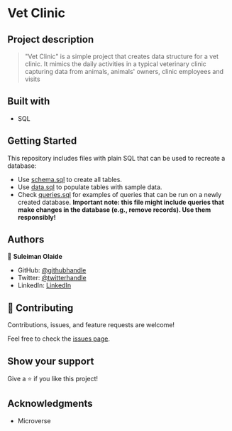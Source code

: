# Vet Clinic

## Project description
> "Vet Clinic" is a simple project that creates data structure for a vet clinic. It mimics the daily activities in a typical veterinary clinic capturing data from animals, animals' owners, clinic employees and visits

## Built with
- SQL

## Getting Started

This repository includes files with plain SQL that can be used to recreate a database:

- Use [schema.sql](./schema.sql) to create all tables.
- Use [data.sql](./data.sql) to populate tables with sample data.
- Check [queries.sql](./queries.sql) for examples of queries that can be run on a newly created database. **Important note: this file might include queries that make changes in the database (e.g., remove records). Use them responsibly!**


## Authors

👤 **Suleiman Olaide**

- GitHub: [@githubhandle](https://github.com/ceemos96)
- Twitter: [@twitterhandle](https://twitter.com/ceemos_dev)
- LinkedIn: [LinkedIn](https://linkedin.com/in/suleiman-olaide)

## 🤝 Contributing

Contributions, issues, and feature requests are welcome!

Feel free to check the [issues page](https://github.com/Ceemos96/vet-clinic-1/issues).

## Show your support

Give a ⭐️ if you like this project!

## Acknowledgments

- Microverse
